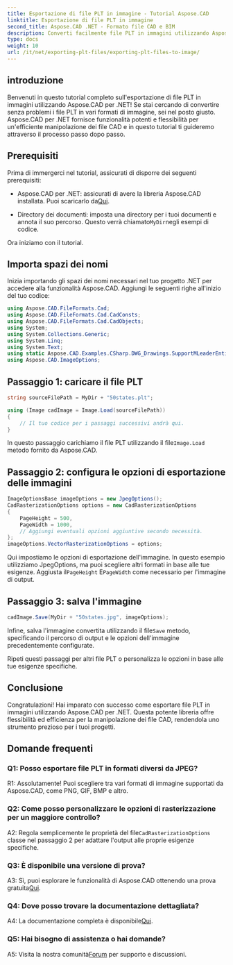 ```yaml
---
title: Esportazione di file PLT in immagine - Tutorial Aspose.CAD
linktitle: Esportazione di file PLT in immagine
second_title: Aspose.CAD .NET - Formato file CAD e BIM
description: Converti facilmente file PLT in immagini utilizzando Aspose.CAD per .NET. Esplora opzioni flessibili e integrazione perfetta per le tue esigenze di manipolazione di file CAD.
type: docs
weight: 10
url: /it/net/exporting-plt-files/exporting-plt-files-to-image/
---
```

## introduzione

Benvenuti in questo tutorial completo sull'esportazione di file PLT in immagini utilizzando Aspose.CAD per .NET! Se stai cercando di convertire senza problemi i file PLT in vari formati di immagine, sei nel posto giusto. Aspose.CAD per .NET fornisce funzionalità potenti e flessibilità per un'efficiente manipolazione dei file CAD e in questo tutorial ti guideremo attraverso il processo passo dopo passo.

## Prerequisiti

Prima di immergerci nel tutorial, assicurati di disporre dei seguenti prerequisiti:

-  Aspose.CAD per .NET: assicurati di avere la libreria Aspose.CAD installata. Puoi scaricarlo da[Qui](https://releases.aspose.com/cad/net/).

-  Directory dei documenti: imposta una directory per i tuoi documenti e annota il suo percorso. Questo verrà chiamato`MyDir`negli esempi di codice.

Ora iniziamo con il tutorial.

## Importa spazi dei nomi

Inizia importando gli spazi dei nomi necessari nel tuo progetto .NET per accedere alla funzionalità Aspose.CAD. Aggiungi le seguenti righe all'inizio del tuo codice:

```csharp
using Aspose.CAD.FileFormats.Cad;
using Aspose.CAD.FileFormats.Cad.CadConsts;
using Aspose.CAD.FileFormats.Cad.CadObjects;
using System;
using System.Collections.Generic;
using System.Linq;
using System.Text;
using static Aspose.CAD.Examples.CSharp.DWG_Drawings.SupportMLeaderEntityForDWGFormat;
using Aspose.CAD.ImageOptions;
```

## Passaggio 1: caricare il file PLT

```csharp
string sourceFilePath = MyDir + "50states.plt";

using (Image cadImage = Image.Load(sourceFilePath))
{
    // Il tuo codice per i passaggi successivi andrà qui.
}
```

 In questo passaggio carichiamo il file PLT utilizzando il file`Image.Load` metodo fornito da Aspose.CAD.

## Passaggio 2: configura le opzioni di esportazione delle immagini

```csharp
ImageOptionsBase imageOptions = new JpegOptions();
CadRasterizationOptions options = new CadRasterizationOptions
{
    PageHeight = 500,
    PageWidth = 1000,
    // Aggiungi eventuali opzioni aggiuntive secondo necessità.
};
imageOptions.VectorRasterizationOptions = options;
```

 Qui impostiamo le opzioni di esportazione dell'immagine. In questo esempio utilizziamo JpegOptions, ma puoi scegliere altri formati in base alle tue esigenze. Aggiusta il`PageHeight` E`PageWidth` come necessario per l'immagine di output.

## Passaggio 3: salva l'immagine

```csharp
cadImage.Save(MyDir + "50states.jpg", imageOptions);
```

 Infine, salva l'immagine convertita utilizzando il file`Save` metodo, specificando il percorso di output e le opzioni dell'immagine precedentemente configurate.

Ripeti questi passaggi per altri file PLT o personalizza le opzioni in base alle tue esigenze specifiche.

## Conclusione

Congratulazioni! Hai imparato con successo come esportare file PLT in immagini utilizzando Aspose.CAD per .NET. Questa potente libreria offre flessibilità ed efficienza per la manipolazione dei file CAD, rendendola uno strumento prezioso per i tuoi progetti.

## Domande frequenti

### Q1: Posso esportare file PLT in formati diversi da JPEG?

R1: Assolutamente! Puoi scegliere tra vari formati di immagine supportati da Aspose.CAD, come PNG, GIF, BMP e altro.

### Q2: Come posso personalizzare le opzioni di rasterizzazione per un maggiore controllo?

 A2: Regola semplicemente le proprietà del file`CadRasterizationOptions` classe nel passaggio 2 per adattare l'output alle proprie esigenze specifiche.

### Q3: È disponibile una versione di prova?

 A3: Sì, puoi esplorare le funzionalità di Aspose.CAD ottenendo una prova gratuita[Qui](https://releases.aspose.com/).

### Q4: Dove posso trovare la documentazione dettagliata?

 A4: La documentazione completa è disponibile[Qui](https://reference.aspose.com/cad/net/).

### Q5: Hai bisogno di assistenza o hai domande?

 A5: Visita la nostra comunità[Forum](https://forum.aspose.com/c/cad/19) per supporto e discussioni.
